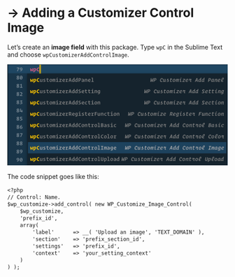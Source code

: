 # → Adding a Customizer Control Image

Let’s create an **image field** with this package. Type `wpC` in the Sublime Text and choose `wpCustomizerAddControlImage`.

![](/media/9.png)

The code snippet goes like this:

```
<?php
// Control: Name.
$wp_customize->add_control( new WP_Customize_Image_Control(
    $wp_customize,
    'prefix_id',
    array(
        'label'      => __( 'Upload an image', 'TEXT_DOMAIN' ),
        'section'    => 'prefix_section_id',
        'settings'   => 'prefix_id',
        'context'    => 'your_setting_context'
    )
) );
```
